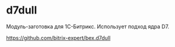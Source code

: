 # d7dull

Модуль-заготовка для 1С-Битрикс. Использует подход ядра D7.

 https://github.com/bitrix-expert/bex.d7dull
